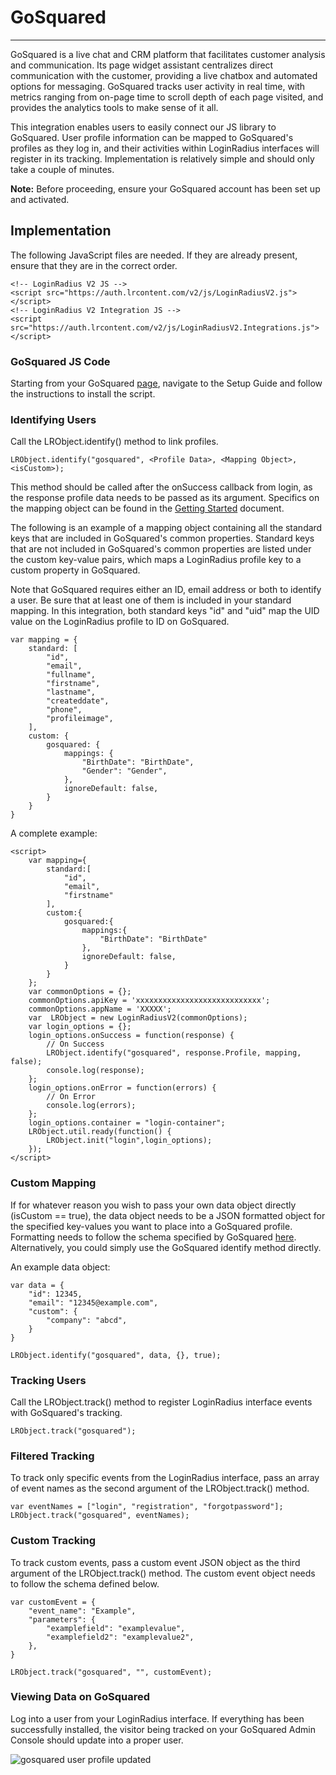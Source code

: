 GoSquared
=====

------
GoSquared is a live chat and CRM platform that facilitates customer analysis and communication. Its page widget assistant centralizes direct communication with the customer, providing a live chatbox and automated options for messaging. GoSquared tracks user activity in real time, with metrics ranging from on-page time to scroll depth of each page visited, and provides the analytics tools to make sense of it all.

This integration enables users to easily connect our JS library to GoSquared. User profile information can be mapped to GoSquared's profiles as they log in, and their activities within LoginRadius interfaces will register in its tracking. Implementation is relatively simple and should only take a couple of minutes.

**Note:** Before proceeding, ensure your GoSquared account has been set up and activated.

## Implementation
The following JavaScript files are needed. If they are already present, ensure that they are in the correct order.

```
<!-- LoginRadius V2 JS -->
<script src="https://auth.lrcontent.com/v2/js/LoginRadiusV2.js"></script>
<!-- LoginRadius V2 Integration JS -->
<script src="https://auth.lrcontent.com/v2/js/LoginRadiusV2.Integrations.js"></script>
```

### GoSquared JS Code
Starting from your GoSquared [page](https://www.gosquared.com/now/), navigate to the Setup Guide and follow the instructions to install the script.

### Identifying Users
Call the LRObject.identify() method to link profiles.

```
LRObject.identify("gosquared", <Profile Data>, <Mapping Object>, <isCustom>);
```

This method should be called after the onSuccess callback from login, as the response profile data needs to be passed as its argument. Specifics on the mapping object can be found in the [Getting Started](https://www.loginradius.com/legacy/docs/api/v2/integrations/getting-started#descriptionofmapping2) document.

The following is an example of a mapping object containing all the standard keys that are included in GoSquared's common properties. Standard keys that are not included in GoSquared's common properties are listed under the custom key-value pairs, which maps a LoginRadius profile key to a custom property in GoSquared.

Note that GoSquared requires either an ID, email address or both to identify a user. Be sure that at least one of them is included in your standard mapping. In this integration, both standard keys "id" and "uid" map the UID value on the LoginRadius profile to ID on GoSquared.

```
var mapping = {
	standard: [
    	"id",
		"email",
        "fullname",
        "firstname",
        "lastname",
        "createddate",
        "phone",
        "profileimage",
	],
	custom: {
		gosquared: {
			mappings: {
				"BirthDate": "BirthDate",
				"Gender": "Gender",
			},
			ignoreDefault: false,
		}
	}
}
```

A complete example:

```
<script>
	var mapping={
		standard:[
        	"id",
        	"email",
            "firstname"
        ],
        custom:{
        	gosquared:{
            	mappings:{
                	"BirthDate": "BirthDate"
          		},
                ignoreDefault: false,
            }
		}
    };
    var commonOptions = {};
    commonOptions.apiKey = 'xxxxxxxxxxxxxxxxxxxxxxxxxxxx';
    commonOptions.appName = 'XXXXX';
    var  LRObject = new LoginRadiusV2(commonOptions);
    var login_options = {};
    login_options.onSuccess = function(response) {
    	// On Success
    	LRObject.identify("gosquared", response.Profile, mapping, false);
    	console.log(response);
    };
    login_options.onError = function(errors) {
    	// On Error
    	console.log(errors);
    };
    login_options.container = "login-container";
    LRObject.util.ready(function() {
    	LRObject.init("login",login_options);
    });
</script>
```

### Custom Mapping
If for whatever reason you wish to pass your own data object directly (isCustom == true), the data object needs to be a JSON formatted object for the specified key-values you want to place into a GoSquared profile. Formatting needs to follow the schema specified by GoSquared [here](https://www.gosquared.com/api/javascript-tracking-code/identify-users/#). Alternatively, you could simply use the GoSquared identify method directly.

An example data object:

```
var data = {
	"id": 12345,
    "email": "12345@example.com",
    "custom": {
    	"company": "abcd",
    }
}

LRObject.identify("gosquared", data, {}, true);
```

### Tracking Users
Call the LRObject.track() method to register LoginRadius interface events with GoSquared's tracking.

```
LRObject.track("gosquared");
```

### Filtered Tracking
To track only specific events from the LoginRadius interface, pass an array of event names as the second argument of the LRObject.track() method.

```
var eventNames = ["login", "registration", "forgotpassword"];
LRObject.track("gosquared", eventNames);
```

### Custom Tracking
To track custom events, pass a custom event JSON object as the third argument of the LRObject.track() method. The custom event object needs to follow the schema defined below.

```
var customEvent = {
	"event_name": "Example",
    "parameters": {
    	"examplefield": "examplevalue",
        "examplefield2": "examplevalue2",
    },
}

LRObject.track("gosquared", "", customEvent);
```

### Viewing Data on GoSquared
Log into a user from your LoginRadius interface. If everything has been successfully installed, the visitor being tracked on your GoSquared Admin Console should update into a proper user.

![gosquared user profile updated](https://apidocs.lrcontent.com/images/s1_280515b04416d3b49f3.75190898.png "enter image title here")